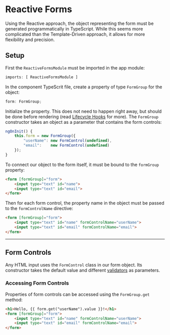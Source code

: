 # Reactive Forms
Using the Reactive approach, the object representing the form must be generated programmatically in TypeScript. While this seems more complicated than the Template-Driven approach, it allows for more flexibility and precision.

## Setup
First the `ReactiveFormsModule` must be imported in the app module:
```js
imports: [ ReactiveFormsModule ]
```
In the component TypeScrit file, create a property of type `FormGroup` for the object:
```js
form: FormGroup;
```
Initialize the property. This does not need to happen right away, but should be done before rendering (read [Lifecycle Hooks](../../Basics/lifecycle-hooks.md) for more). The `FormGroup` constructor takes an object as a parameter that contains the form controls:
```js
ngOnInit() {
    this.form = new FormGroup({
        "userName": new FormControl(undefined),
        "email":    new FormControl(undefined)
    });
}
```
To connect our object to the form itself, it must be bound to the `formGroup` property:
```html
<form [formGroup]="form">
    <input type="text" id="name">
    <input type="text" id="email">
</form>
```
Then for each form control, the property name in the object must be passed to the `formControlName` directive:
```html
<form [formGroup]="form">
    <input type="text" id="name" formControlName="userName">
    <input type="text" id="email" formControlName="email">
</form>
```

---
## Form Controls
Any HTML input uses the `FormControl` class in our form object. Its constructor takes the default value and different [validators](./validation.md) as parameters.

### Accessing Form Controls
Properties of form controls can be accessed using the `FormGroup.get` method:
```html
<h1>Hello, {{ form.get("userName").value }}!</h1>
<form [formGroup]="form">
    <input type="text" id="name" formControlName="userName">
    <input type="text" id="email" formControlName="email">
</form>
```
